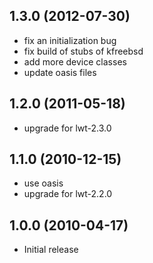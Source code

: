 1.3.0 (2012-07-30)
------------------

* fix an initialization bug
* fix build of stubs of kfreebsd
* add more device classes
* update oasis files

1.2.0 (2011-05-18)
------------------

* upgrade for lwt-2.3.0

1.1.0 (2010-12-15)
------------------

* use oasis
* upgrade for lwt-2.2.0

1.0.0 (2010-04-17)
------------------

* Initial release
